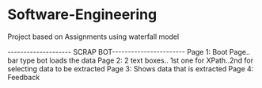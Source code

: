 # Software-Engineering
Project based on Assignments using waterfall model

-------------------- SCRAP BOT-----------------------
Page 1:
                 Boot Page.. bar type bot loads the data
Page 2:
                2 text boxes.. 1st one for XPath..2nd for selecting data to be extracted
Page 3:
               Shows data that is extracted
Page 4: 
               Feedback
